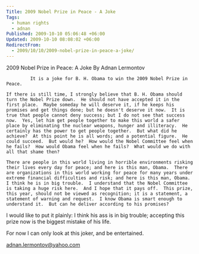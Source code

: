 ```yaml
---
Title: 2009 Nobel Prize in Peace - A Joke
Tags:
  - human rights
  - adnan
Published: 2009-10-10 05:06:48 +06:00
Updated: 2009-10-10 08:08:02 +06:00
RedirectFrom:
  - 2009/10/10/2009-nobel-prize-in-peace-a-joke/
---
```


2009 Nobel Prize in Peace: A Joke
By Adnan Lermontov


             It is a joke for B. H. Obama to win the 2009 Nobel Prize in Peace.

	If there is still time, I strongly believe that B. H. Obama should turn the Nobel Prize down.  He should not have accepted it in the first place.  Maybe someday he will deserve it, if he keeps his promises and get things done; but he doesn't deserve it now.  It is true that people cannot deny success; but I do not see that success now.  Yes, let him get people together to make this world a safer place by eliminating the nuclear weapons, hunger and illiteracy.  He certainly has the power to get people together.  But what did he achieve?  At this point he is all words; and a potential figure.  He could succeed.  But would he?  How would the Nobel Committee feel when he fails?  How would Obama feel when he fails?  What would we do with all that shame then?

	There are people in this world living in horrible environments risking their lives every day for peace; and here is this man, Obama.  There are organizations in this world working for peace for many years under extreme financial difficulties and risk; and here is this man, Obama.  I think he is in big trouble.  I understand that the Nobel Committee is taking a huge risk here.  And I hope that it pays off.  This prize, this year, should not be viewed as recognition; it is a statement, a statement of warning and request.  I know Obama is smart enough to understand it.  But can he deliver according to his promises?

I would like to put it plainly: I think his ass is in big trouble; accepting this prize now is the biggest mistake of his life.

For now I can only look at this joker, and be entertained.

adnan.lermontov@yahoo.com

